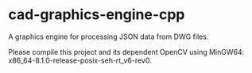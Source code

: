 # cad-graphics-engine-cpp
A graphics engine for processing JSON data from DWG files.

Please compile this project and its dependent OpenCV using MinGW64: x86_64-8.1.0-release-posix-seh-rt_v6-rev0.
